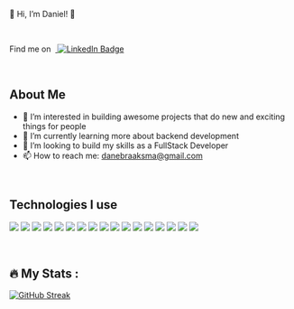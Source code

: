 👋 Hi, I’m Daniel! 👋 

<br>

Find me on &nbsp;<a href="https://www.linkedin.com/in/danielbraaksma/">
    <img src="https://img.shields.io/badge/LinkedIn-blue?style=for-the-badge&logo=linkedin&logoColor=white" alt="LinkedIn Badge"/>
</a>

<br>

## About Me

- 👀 I’m interested in building awesome projects that do new and exciting things for people
- 🌱 I’m currently learning more about backend development
- 💞️ I’m looking to build my skills as a FullStack Developer
- 📫 How to reach me: danebraaksma@gmail.com

<br>

## Technologies I use

<p>
    <img src="https://img.shields.io/badge/JavaScript-323330?style=for-the-badge&logo=javascript&logoColor=F7DF1E" />
    <img src="https://img.shields.io/badge/CSS3-1572B6?style=for-the-badge&logo=css3&logoColor=white" />
    <img src="https://img.shields.io/badge/HTML5-E34F26?style=for-the-badge&logo=html5&logoColor=white" />
    <img src="https://img.shields.io/badge/Node.js-339933?style=for-the-badge&logo=nodedotjs&logoColor=white" />
    <img src="https://img.shields.io/badge/npm-CB3837?style=for-the-badge&logo=npm&logoColor=white" />
    <img src="https://img.shields.io/badge/React-20232A?style=for-the-badge&logo=react&logoColor=61DAFB" />
    <img src="https://img.shields.io/badge/Express.js-000000?style=for-the-badge&logo=express&logoColor=white" />
    <img src="https://img.shields.io/badge/Git-F05032?style=for-the-badge&logo=git&logoColor=white" />
    <img src="https://img.shields.io/badge/Visual_Studio_Code-0078D4?style=for-the-badge&logo=visual%20studio%20code&logoColor=white" />
    <img src="https://img.shields.io/badge/MongoDB-%234ea94b.svg?style=for-the-badge&logo=mongodb&logoColor=white" />
    <img src="https://img.shields.io/badge/Jest-323330?style=for-the-badge&logo=Jest&logoColor=white" />
    <img src="https://img.shields.io/badge/c%23-%23239120.svg?style=for-the-badge&logo=c-sharp&logoColor=white" />
    <img src="https://img.shields.io/badge/-mocha-%238D6748?style=for-the-badge&logo=mocha&logoColor=white" />
    <img src="https://img.shields.io/badge/Microsoft%20SQL%20Sever-CC2927?style=for-the-badge&logo=microsoft%20sql%20server&logoColor=white" />
    <img src="https://img.shields.io/badge/testing%20library-323330?style=for-the-badge&logo=testing-library&logoColor=red" />
    <img src="https://img.shields.io/badge/Redux-593D88?style=for-the-badge&logo=redux&logoColor=white" />
    <img src="https://img.shields.io/badge/Material--UI-0081CB?style=for-the-badge&logo=material-ui&logoColor=white"/>
    
</p>

<br>

## :fire: My Stats :

[![GitHub Streak](https://github-readme-streak-stats.herokuapp.com/?user=DanielBraaksma)](https://git.io/streak-stats)



<!---
DanielBraaksma/DanielBraaksma is a ✨ special ✨ repository because its `README.md` (this file) appears on your GitHub profile.
You can click the Preview link to take a look at your changes.
--->
